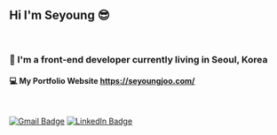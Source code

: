 ## Hi I'm Seyoung 😎
<br />

### 📍 I'm a front-end developer currently living in Seoul, Korea

#### 💻 My Portfolio Website https://seyoungjoo.com/

<br />

[![Gmail Badge](https://img.shields.io/badge/Gmail-red?style=flat-square&logo=Gmail&logoColor=white&mailto:link=sellyjphoto@gmail.com)](mailto:seyoungjoodv@gmail.com)
[![LinkedIn Badge](https://img.shields.io/badge/-LinkedIn-blue?style=flat-square&logo=LinkedIn&logoColor=white&link=https://www.linkedin.com/in/seyoungj/)](https://www.linkedin.com/in/seyoungj)
